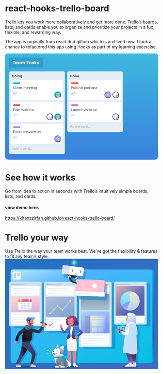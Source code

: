 # react-hooks-trello-board

Trello lets you work more collaboratively and get more done.
Trello’s boards, lists, and cards enable you to organize and prioritize your projects in a fun, flexible, and rewarding way.

The app is orginally from react dnd github which is archived now. I took a chance to refactored this app using Hooks as part of my learning excercise.

![Image description](./assets/trelloboard.PNG)

# See how it works

Go from idea to action in seconds with Trello’s intuitively simple boards, lists, and cards.

#### view demo here.

https://khanzzirfan.github.io/react-hooks-trello-board/

# Trello your way

Use Trello the way your team works best. We’ve got the flexibility & features to fit any team’s style.
![Image description](./assets/trelloboard_v1.PNG)
